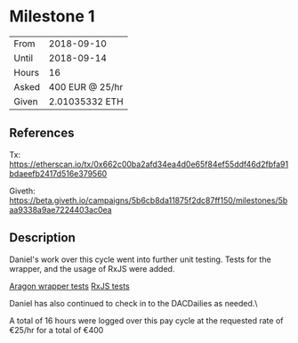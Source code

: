 # Milestone 1

| | |
|-|-|
| From  | 2018-09-10 |
| Until | 2018-09-14 |
| Hours | 16 |
| Asked | 400 EUR @ 25/hr |
| Given | 2.01035332 ETH |

## References

Tx: <https://etherscan.io/tx/0x662c00ba2afd34ea4d0e65f84ef55ddf46d2fbfa91bdaeefb2417d516e379560>

Giveth: <https://beta.giveth.io/campaigns/5b6cb8da11875f2dc87ff150/milestones/5baa9338a9ae7224403ac0ea>

## Description

Daniel's work over this cycle went into further unit testing. Tests for the wrapper, and the usage of RxJS were added.

[Aragon wrapper tests](https://github.com/aragon/aragon.js/pull/147)
[RxJS tests](https://github.com/aragon/aragon.js/pull/161)

Daniel has also continued to check in to the DACDailies as needed.\

A total of 16 hours were logged over this pay cycle at the requested rate of €25/hr for a total of €400
